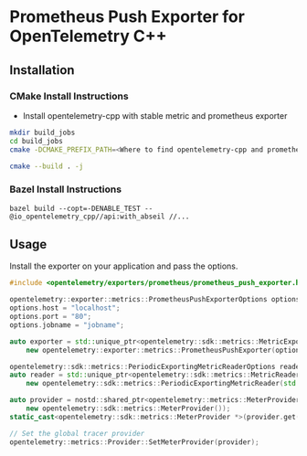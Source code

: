 # Prometheus Push Exporter for OpenTelemetry C++

## Installation

### CMake Install Instructions

+ Install opentelemetry-cpp with stable metric and prometheus exporter

```bash
mkdir build_jobs
cd build_jobs
cmake -DCMAKE_PREFIX_PATH=<Where to find opentelemetry-cpp and prometheus> ..

cmake --build . -j
```

### Bazel Install Instructions

`bazel build --copt=-DENABLE_TEST --@io_opentelemetry_cpp//api:with_abseil //...`

## Usage

Install the exporter on your application and pass the options.

```cpp
#include <opentelemetry/exporters/prometheus/prometheus_push_exporter.h>

opentelemetry::exporter::metrics::PrometheusPushExporterOptions options;
options.host = "localhost";
options.port = "80";
options.jobname = "jobname";

auto exporter = std::unique_ptr<opentelemetry::sdk::metrics::MetricExporter>(
    new opentelemetry::exporter::metrics::PrometheusPushExporter(options));

opentelemetry::sdk::metrics::PeriodicExportingMetricReaderOptions reader_options;
auto reader = std::unique_ptr<opentelemetry::sdk::metrics::MetricReader>(
    new opentelemetry::sdk::metrics::PeriodicExportingMetricReader(std::move(exporter), options));

auto provider = nostd::shared_ptr<opentelemetry::metrics::MeterProvider>(
    new opentelemetry::sdk::metrics::MeterProvider());
static_cast<opentelemetry::sdk::metrics::MeterProvider *>(provider.get())->AddMetricReader(std::move(reader));

// Set the global tracer provider
opentelemetry::metrics::Provider::SetMeterProvider(provider);
```
